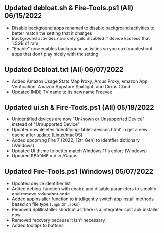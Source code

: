 ## Updated debloat.sh & Fire-Tools.ps1 (All) 06/15/2022
- Disable background apps renamed to disable background activities to better match the setting that it changes
- Background activities now only gets disabled if device has less that 1.5GB of ram
- "Enable" now enables background activities so you can troubleshoot apps that don't play nicely with the setting

## Updated Debloat.txt (All) 06/07/2022
- Added Amazon Usage Stats Map Proxy, Arcus Proxy, Amazon App Verification, Amazon Appstore Spotlight, and Cirrus Cloud
- Updated IMDB TV name to its new name Freevee

## Updated ui.sh & Fire-Tools.ps1 (All) 05/18/2022
- Unidentified devices are now "Unknown or Unsupported Device" instead of "Unsupported Device"
- Updater now deletes 'identifying-tablet-devices.html' to get a new cache after update (Linux/macOS)
- Added upcoming Fire 7 (2022, 12th Gen) to identfier dictionary (Windows)
- Updated UI theme to better match Windows 11's colors (Windows) 
- Updated README.md in /Gapps

## Updated Fire-Tools.ps1 (Windows) 05/07/2022
- Updated device identifier list
- Added debloat function with enable and disable parameters to simplify and remove redundant code
- Added appinstaller function to intelligently switch app install methods based on file type (`.apk` or `.apkm`)
- Removed SplitInstaller shortcut as there is a integrated split apk installer now
- Removed recovery because it isn't necessary 
- Added tooltips to buttons

